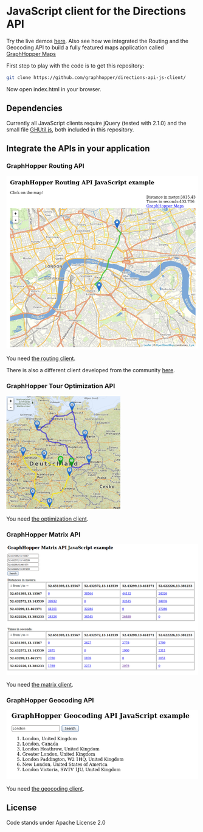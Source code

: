 # JavaScript client for the Directions API

Try the live demos [here](https://graphhopper.com/api/1/examples/). Also see how we integrated the Routing and the Geocoding API to build a fully featured maps application called [GraphHopper Maps](https://graphhopper.com/maps/)

First step to play with the code is to get this repository:

```bash
git clone https://github.com/graphhopper/directions-api-js-client/
```

Now open index.html in your browser.

## Dependencies

Currently all JavaScript clients require jQuery (tested with 2.1.0) and the
small file [GHUtil.js](./js/GHUtil.js), both included in this repository.

## Integrate the APIs in your application

### GraphHopper Routing API

![GraphHopper Routing API screenshot](./img/screenshot-routing.png)

You need [the routing client](./js/GraphHopperRouting.js).

There is also a different client developed from the community [here](https://www.npmjs.com/package/lrm-graphhopper).

### GraphHopper Tour Optimization API

![Tour Optimization API screenshot](./img/screenshot-vrp.png)

You need [the optimization client](./js/GraphHopperOptimization.js).

### GraphHopper Matrix API

![GraphHopper Matrix API screenshot](./img/screenshot-matrix.png)

You need [the matrix client](./js/GraphHopperMatrix.js).

### GraphHopper Geocoding API

![GraphHopper Geocoding API screenshot](./img/screenshot-geocoding.png)

You need [the geocoding client](./js/GraphHopperGeocoding.js).

## License

Code stands under Apache License 2.0

